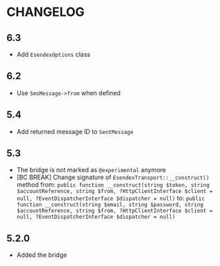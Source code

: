 CHANGELOG
=========

6.3
---

 * Add `EsendexOptions` class

6.2
---

 * Use `SmsMessage->from` when defined

5.4
---

 * Add returned message ID to `SentMessage`

5.3
---

 * The bridge is not marked as `@experimental` anymore
 * [BC BREAK] Change signature of `EsendexTransport::__construct()` method from:
   `public function __construct(string $token, string $accountReference, string $from, ?HttpClientInterface $client = null, ?EventDispatcherInterface $dispatcher = null)`
   to:
   `public function __construct(string $email, string $password, string $accountReference, string $from, ?HttpClientInterface $client = null, ?EventDispatcherInterface $dispatcher = null)`

5.2.0
-----

 * Added the bridge
